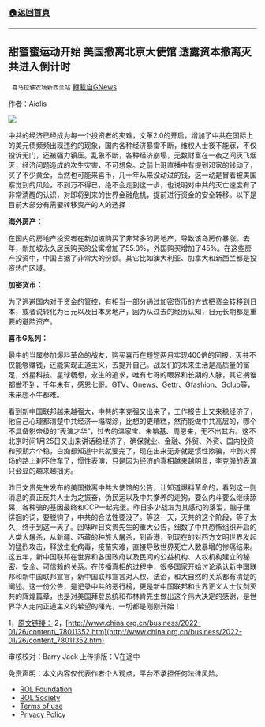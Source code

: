 ###  [:house:返回首頁](https://github.com/ourhimalayas/txt)
---


## 甜蜜蜜运动开始 美国撤离北京大使馆 透露资本撤离灭共进入倒计时
` 喜马拉雅农场新西兰站` [轉載自GNews](https://gnews.org/zh-hans/1916428/)

作者：Aiolis

![](https://assets.gnews.org/wp-content/uploads/2022/01/378C7186-898B-43BD-A0EA-B2ADFBFE6E30-2.jpeg)

中共的经济已经成为每一个投资者的灾难，文革2.0的开启，增加了中共在国际上的美元债频频出现违约的现象，国内各种经济暴雷不断，维权人士夜不能寐，不仅投诉无门，还被强力镇压。乱象不断，各种经济崩塌，无数财富在一夜之间灰飞烟灭，经济问题造成的次生灾害，不可想象。之前七哥直播中有提到邓家的钱动了，买了不少黄金，当然也可能来喜币，几十年从来没动过的钱，这一动是冒着被美国察觉到的风险，不到万不得已，绝不会走到这一步，也说明对中共的灭亡速度有了非常清醒的认识，对即将到来的世界金融危机，提前进行资金的安全转移。以下是目前大部分有需要转移资产的人的选择：

**海外房产：**

在国内的房地产投资者在新加坡购买了非常多的房地产，导致该岛房价暴涨。去年，新加坡永久居民购买的公寓增加了55.3%，外国购买增加了45%。在这些房产投资中，中国占据了非常大的份额。其它比如澳大利亚、加拿大和新西兰都是投资热门区域。

**加密货币：**

为了逃避国内对于资金的管控，有相当一部分通过加密货币的方式把资金转移到日本，或者说转化为日元以及日本房地产，因为从过去的经历认知，日元长期都是重要的避险资产。

**喜币G系列：**

最牛的当属参加爆料革命的战友，购买喜币在短短两月实现400倍的回报，灭共不仅能够赚钱，还能实现正道主义，去提升自己。战友们的未来生活是高质量的富足，外星科技、星球畅想，永生的追求，唯有七哥的眼界和长期的人脉，其它搁谁都做不到，千年未有，感恩七哥。GTV、Gnews、Gettr、Gfashion、Gclub等，未来想不牛都难。

看到新中国联邦越来越强大，中共的李克强又出来了，工作报告上又来稳经济了，他自己心理都清楚中共经济一塌糊涂，比想的更糟糕，然而能做中共高层的，哪个不具备影帝级的“表演才华”，过去的温家宝、朱镕基、周恩来，无不出其右。这不北京时间1月25日又出来讲话稳经济了，确保就业、金融、外贸、外资、国内投资和预期六个稳，白痴都知道中共就要完了，现在出来无非就是惯性欺骗，冲到火葬场的路上刹不住车了，惯性表演，只是因为经济的真相越来越明显，李克强的表演只会显的越来越拙劣。

昨日文贵先生发布的美国撤离中共大使馆的公告，让知道爆料革命的，看到这一则消息的真正反共人士为之振奋，伪民运以及中共豢养的走狗，要么内斗要么继续舔屎，各种骗的基因最终和CCP一起完蛋。昨日多少战友为其感动的落泪，脑子里徘徊的词，要脱钩了，中共的合法性要没了。等这一天，灭共的这个阶段，等了太久，终于到这一天了。回味昨日文贵先生的重大公告，细数了中共恐怖组织开启的人类大屠杀，从新疆、西藏的种族大屠杀，到香港，到现在的对西方文明世界发起的猛烈攻击，释放生化病毒，疫苗灾难，直接导致世界死亡人数暴增的惨痛结果。这五年，新中国联邦在世界和各国政府以及民间的公益机构、人权机构建立的秘密、安全、可信赖的关系。在传播真相的过程中，很多国家开始讨论承认新中国联邦和新中国联邦宣言，新中国联邦宣言对人权、法治，和大自然的关系都有清楚的阐述。这一份公告，是记录中共的恶行榜，更是新中国联邦和世界正义人士仗剑灭共的辉煌篇章，也是对美国拜登总统和布林肯先生做出这个伟大决定的感谢，是世界华人走向正道主义的希望的曙光，一切都是刚刚开始！

1，[原文链接：](https://tfiglobalnews.com/2022/01/25/chinese-investors-are-incessantly-dumping-money-in-every-country-that-hates-china/)
2，[http://www.china.org.cn/business/2022-01/26/content\_78011352.htm](http://www.china.org.cn/business/2022-01/26/content_78011352.htm)



审核校对：Barry Jack
上传排版：V在途中

 

免责声明：本文内容仅代表作者个人观点，平台不承担任何法律风险。

- [ROL Foundation](https://rolfoundation.org/)
- [ROL Society](https://rolsociety.org/)
- [Terms of use](https://gnews.org/terms-of-use-3/)
- [Privacy Policy](https://gnews.org/privacy-policy/)
